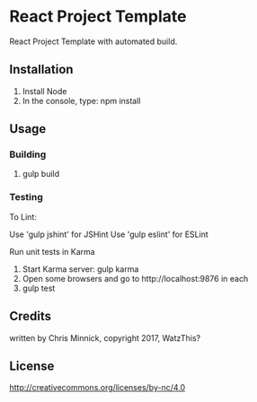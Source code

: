 # React Project Template

React Project Template with automated build.

## Installation

1. Install Node
2. In the console, type: npm install

## Usage

### Building

1. gulp build

### Testing

To Lint:

Use 'gulp jshint' for JSHint
Use 'gulp eslint' for ESLint

Run unit tests in Karma

1. Start Karma server: gulp karma
2. Open some browsers and go to http://localhost:9876 in each
3. gulp test


## Credits
written by Chris Minnick, copyright 2017, WatzThis?

## License
http://creativecommons.org/licenses/by-nc/4.0
